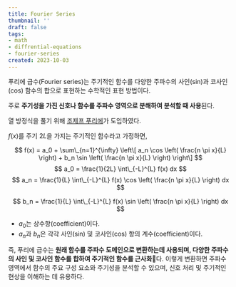 ```yaml
---
title: Fourier Series
thumbnail: ''
draft: false
tags:
- math
- diffrential-equations
- fourier-series
created: 2023-10-03
---
```


푸리에 급수(Fourier series)는 주기적인 함수를 다양한 주파수의 사인(sin)과 코사인(cos) 함수의 합으로 표현하는 수학적인 표현 방법이다.

주로 **주기성을 가진 신호나 함수를 주파수 영역으로 분해하여 분석할 때 사용**된다.

열 방정식을 풀기 위해 [조제프 푸리에](https://ko.wikipedia.org/wiki/%EC%A1%B0%EC%A0%9C%ED%94%84_%ED%91%B8%EB%A6%AC%EC%97%90)가 도입하였다.

$f(x)$를 주기 $2L$을 가지는 주기적인 함수라고 가정하면,

$$
f(x) = a_0 + \sum\_{n=1}^{\infty} \left\[ a_n \cos \left( \frac{n \pi x}{L} \right) + b_n \sin \left( \frac{n \pi x}{L} \right) \right\]
$$
$$
a_0 = \frac{1}{2L} \int\_{-L}^{L} f(x) dx
$$
$$
a_n = \frac{1}{L} \int\_{-L}^{L} f(x) \cos \left( \frac{n \pi x}{L} \right) dx
$$

$$
b_n = \frac{1}{L} \int\_{-L}^{L} f(x) \sin \left( \frac{n \pi x}{L} \right) dx
$$

* $a_0$는 상수항(coefficient)이다.
* $a_n$과 $b_n$은 각각 사인(sin) 및 코사인(cos) 항의 계수(coefficient)이다.

즉, 푸리에 급수는 **원래 함수를 주파수 도메인으로 변환하는데 사용되며, 다양한 주파수의 사인 및 코사인 함수를 합하여 주기적인 함수를 근사화**다. 이렇게 변환하면 주파수 영역에서 함수의 주요 구성 요소와 주기성을 분석할 수 있으며, 신호 처리 및 주기적인 현상을 이해하는 데 유용하다.
